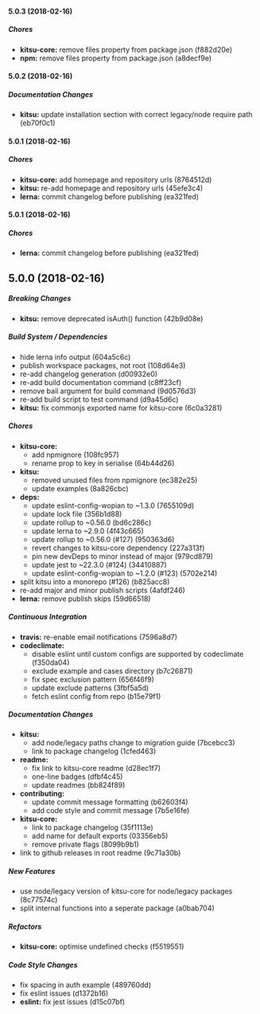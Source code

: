 #### 5.0.3 (2018-02-16)

##### Chores

* **kitsu-core:**  remove files property from package.json (f882d20e)
* **npm:**  remove files property from package.json (a8decf9e)

#### 5.0.2 (2018-02-16)

##### Documentation Changes

* **kitsu:**  update installation section with correct legacy/node require path (eb70f0c1)

#### 5.0.1 (2018-02-16)

##### Chores

* **kitsu-core:**  add homepage and repository urls (8764512d)
* **kitsu:**  re-add homepage and repository urls (45efe3c4)
* **lerna:**  commit changelog before publishing (ea321fed)

#### 5.0.1 (2018-02-16)

##### Chores

* **lerna:**  commit changelog before publishing (ea321fed)

## 5.0.0 (2018-02-16)

##### Breaking Changes

* **kitsu:**  remove deprecated isAuth() function (42b9d08e)

##### Build System / Dependencies

*  hide lerna info output (604a5c6c)
*  publish workspace packages, not root (108d64e3)
*  re-add changelog generation (d00932e0)
*  re-add build documentation command (c8ff23cf)
*  remove bail argument for build command (9d0576d3)
*  re-add build script to test command (d9a45d6c)
* **kitsu:**  fix commonjs exported name for kitsu-core (6c0a3281)

##### Chores

* **kitsu-core:**
  *  add npmignore (108fc957)
  *  rename prop to key in serialise (64b44d26)
* **kitsu:**
  *  removed unused files from npmignore (ec382e25)
  *  update examples (8a826cbc)
* **deps:**
  *  update eslint-config-wopian to ~1.3.0 (7655109d)
  *  update lock file (356b1d88)
  *  update rollup to ~0.56.0 (bd6c286c)
  *  update lerna to ~2.9.0 (4f43c665)
  *  update rollup to ~0.56.0 (#127) (950363d6)
  *  revert changes to kitsu-core dependency (227a313f)
  *  pin new devDeps to minor instead of major (979cd879)
  *  update jest to ~22.3.0 (#124) (34410887)
  *  update eslint-config-wopian to ~1.2.0 (#123) (5702e214)
*  split kitsu into a monorepo (#126) (b825acc8)
*  re-add major and minor publish scripts (4afdf246)
* **lerna:**  remove publish skips (59d66518)

##### Continuous Integration

* **travis:**  re-enable email notifications (7596a8d7)
* **codeclimate:**
  *  disable eslint until custom configs are supported by codeclimate (f350da04)
  *  exclude example and cases directory (b7c26871)
  *  fix spec exclusion pattern (656f46f9)
  *  update exclude patterns (3fbf5a5d)
  *  fetch eslint config from repo (b15e79f1)

##### Documentation Changes

* **kitsu:**
  *  add node/legacy paths change to migration guide (7bcebcc3)
  *  link to package changelog (1cfed463)
* **readme:**
  *  fix link to kitsu-core readme (d28ec1f7)
  *  one-line badges (dfbf4c45)
  *  update readmes (bb824f89)
* **contributing:**
  *  update commit message formatting (b62603f4)
  *  add code style and commit message (7b5e16fe)
* **kitsu-core:**
  *  link to package changelog (35f1113e)
  *  add name for default exports (03356eb5)
  *  remove private flags (8099b9b1)
*  link to github releases in root readme (9c71a30b)

##### New Features

*  use node/legacy version of kitsu-core for node/legacy packages (8c77574c)
*  split internal functions into a seperate package (a0bab704)

##### Refactors

* **kitsu-core:**  optimise undefined checks (f5519551)

##### Code Style Changes

*  fix spacing in auth example (489760dd)
*  fix eslint issues (d1372b16)
* **eslint:**  fix jest issues (d15c07bf)

